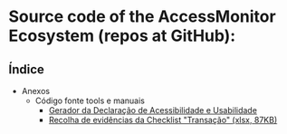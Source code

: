 # Source code of the AccessMonitor Ecosystem (repos at GitHub):

## Índice 

- Anexos
  - Código fonte tools e manuais
    - [Gerador da Declaração de Acessibilidade e Usabilidade](https://amagovpt.github.io/gerador/#create)
    - [Recolha de evidências da Checklist "Transação" (xlsx, 87KB)](checklists/sintese-transacao.xlsx)
